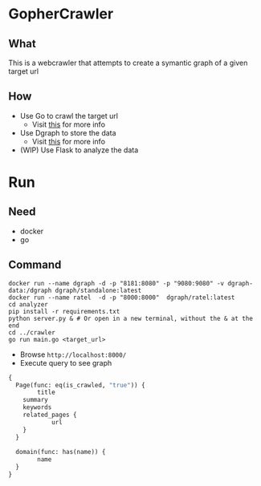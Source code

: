 # GopherCrawler

## What
This is a webcrawler that attempts to create a symantic graph of a given target url

## How
- Use Go to crawl the target url
  - Visit [this](./docs/crawler.md) for more info
- Use Dgraph to store the data
  - Visit [this](./docs/dgraph.md) for more info
- (WIP) Use Flask to analyze the data

# Run

## Need
- docker
- go


## Command
```
docker run --name dgraph -d -p "8181:8080" -p "9080:9080" -v dgraph-data:/dgraph dgraph/standalone:latest
docker run --name ratel  -d -p "8000:8000"  dgraph/ratel:latest
cd analyzer
pip install -r requirements.txt
python server.py & # Or open in a new terminal, without the & at the end
cd ../crawler
go run main.go <target_url>
```

- Browse `http://localhost:8000/`
- Execute query to see graph
```graphql
{ 
  Page(func: eq(is_crawled, "true")) {
		title
    summary
    keywords
    related_pages {
			url
    }
  }
  
  domain(func: has(name)) {
		name
  }
}
```